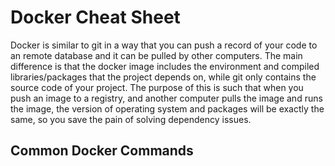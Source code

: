 # Docker Cheat Sheet
Docker is similar to git in a way that you can push a record of your code to an remote database and it can be pulled by other computers. The main difference is that the docker image includes the environment and compiled libraries/packages that the project depends on, while git only contains the source code of your project. The purpose of this is such that when you push an image to a registry, and another computer pulls the image and runs the image, the version of operating system and packages will be exactly the same, so you save the pain of solving dependency issues.
## Common Docker Commands


